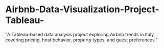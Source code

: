# Airbnb-Data-Visualization-Project-Tableau-
"A Tableau-based data analysis project exploring Airbnb trends in Italy, covering pricing, host behavior, property types, and guest preferences."

